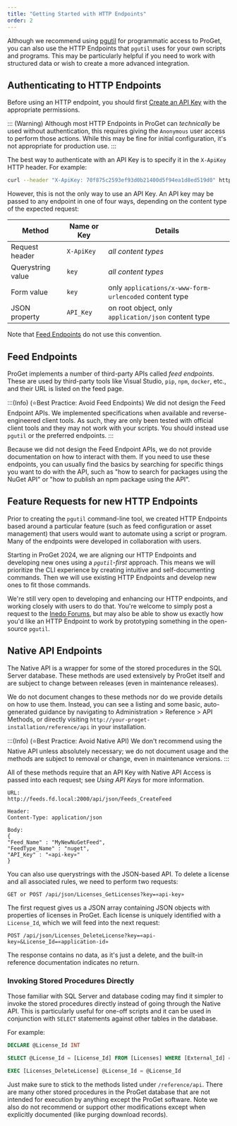 ```yaml
---
title: "Getting Started with HTTP Endpoints"
order: 2
---
```


Although we recommend using [pgutil](/docs/proget/reference-api/proget-pgutil) for programmatic access to ProGet, you can also use the HTTP Endpoints that `pgutil` uses for your own scripts and programs. This may be particularly helpful if you need to work with structured data or wish to create a more advanced integration.

## Authenticating to HTTP Endpoints

Before using an HTTP endpoint, you should first [Create an API Key](/docs/proget/reference-api/proget-apikeys/proget-api-apikeys-create) with the appropriate permissions.

::: (Warning)
Although most HTTP Endpoints in ProGet can *technically* be used without authentication, this requires giving the `Anonymous` user access to perform those actions. While this may be fine for initial configuration, it's not appropriate for production use.
:::

The best way to authenticate with an API Key is to specify it in the `X-ApiKey` HTTP header. For example:

```bash
curl --header "X-ApiKey: 70f875c2593ef93d0b21400d5f94ea1d8ed519d0" https://proget.corp.local/api/promotions/list?package=Newtonsoft.Json&version=13.0.2
```

However, this is not the only way to use an API Key. An API key may be passed to any endpoint in one of four ways, depending on the content type of the expected request:

| Method | Name or Key | Details |
|----|----|----|
|Request header| `X-ApiKey` | *all content types* |
|Querystring value| `key` | *all content types* |
|Form value| `key` | only `applications/x-www-form-urlencoded` content type |
|JSON property | `API_Key` | on root object, only `application/json` content type |


Note that [Feed Endpoints](#feed-endpoints) do not use this convention. 

## Feed Endpoints

ProGet implements a number of third-party APIs called *feed endpoints*. These are used by third-party tools like Visual Studio, `pip`, `npm`, `docker`, etc., and their URL is listed on the feed page.

:::(Info) (⭐Best Practice: Avoid Feed Endpoints)
We did not design the Feed Endpoint APIs. We implemented specifications when available and reverse-engineered client tools. As such, they are only been tested with official client tools and they may not work with your scripts. You should instead use `pgutil` or the preferred endpoints.
:::

Because we did not design the Feed Endpoint APIs, we do not provide documentation on how to interact with them. If you need to use these endpoints, you can usually find the basics by searching for specific things you want to do with the API, such as "how to search for packages using the NuGet API" or "how to publish an npm package using the API".

## Feature Requests for new HTTP Endpoints

Prior to creating the `pgutil` command-line tool, we created HTTP Endpoints based around a particular feature (such as feed configuration or asset management) that users would want to automate using a script or program. Many of the endpoints were developed in collaboration with users.

Starting in ProGet 2024, we are aligning our HTTP Endpoints and developing new ones using a *`pgutil`-first* approach. This means we will prioritize the CLI experience by creating intuitive and self-documenting commands. Then we will use existing HTTP Endpoints and develop new ones to fit those commands.

We're still very open to developing and enhancing our HTTP endpoints, and working closely with users to do that. You're welcome to simply post a request to the [Inedo Forums](https://forums.inedo.com/), but may also be able to show us exactly how you'd like an HTTP Endpoint to work by prototyping something in the open-source `pgutil`.

##  Native API Endpoints

The Native API is a wrapper for some of the stored procedures in the SQL Server database. These methods are used extensively by ProGet itself and are subject to change between releases (even in maintenance releases).

We do not document changes to these methods nor do we provide details on how to use them. Instead, you can see a listing and some basic, auto-generated guidance by navigating to Administration > Reference > API Methods, or directly visiting `http://your-proget-installation/reference/api` in your installation.
  
:::(Info) (⭐Best Practice: Avoid Native API)
We don't recommend using the Native API unless absolutely necessary; we do not document usage and the methods are subject to removal or change, even in maintenance versions.
:::

All of these methods require that an API Key with Native API Access is passed into each request; see _Using API Keys_ for more information.

```plaintext
URL:
http://feeds.fd.local:2000/api/json/Feeds_CreateFeed

Header:
Content-Type: application/json

Body:
{
"Feed_Name" : "MyNewNuGetFeed",
"FeedType_Name" : "nuget",
"API_Key" : "«api-key»"
}
```

You can also use querystrings with the JSON-based API. To delete a license and all associated rules, we need to perform two requests:

```plaintext
GET or POST /api/json/Licenses_GetLicenses?key=«api-key»
```

The first request gives us a JSON array containing JSON objects with properties of licenses in ProGet. Each license is uniquely identified with a `License_Id`, which we will feed into the next request:

```plaintext
POST /api/json/Licenses_DeleteLicense?key=«api-key»&License_Id=«application-id»
```

The response contains no data, as it's just a delete, and the built-in reference documentation indicates no return.

### Invoking Stored Procedures Directly

Those familiar with SQL Server and database coding may find it simpler to invoke the stored procedures directly instead of going through the Native API. This is particularly useful for one-off scripts and it can be used in conjunction with `SELECT` statements against other tables in the database.

For example:
```sql
DECLARE @License_Id INT

SELECT @License_Id = [License_Id] FROM [Licenses] WHERE [External_Id] = '«MIT, etc.»'

EXEC [Licenses_DeleteLicense] @License_Id = @License_Id
```

Just make sure to stick to the methods listed under `/reference/api`. There are many other stored procedures in the ProGet database that are not intended for execution by anything except the ProGet software. Note we also do not recommend or support other modifications except when explicitly documented (like purging download records).
